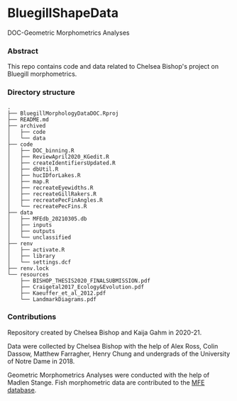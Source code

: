 # BluegillShapeData
DOC-Geometric Morphometrics Analyses

### Abstract
This repo contains code and data related to Chelsea Bishop's project on Bluegill morphometrics.

### Directory structure

```
.
├── BluegillMorphologyDataDOC.Rproj
├── README.md
├── archived
│   ├── code
│   └── data
├── code
│   ├── DOC_binning.R
│   ├── ReviewApril2020_KGedit.R
│   ├── createIdentifiersUpdated.R
│   ├── dbUtil.R
│   ├── hucIDforLakes.R
│   ├── map.R
│   ├── recreateEyewidths.R
│   ├── recreateGillRakers.R
│   ├── recreatePecFinAngles.R
│   └── recreatePecFins.R
├── data
│   ├── MFEdb_20210305.db
│   ├── inputs
│   ├── outputs
│   └── unclassified
├── renv
│   ├── activate.R
│   ├── library
│   └── settings.dcf
├── renv.lock
└── resources
    ├── BISHOP_THESIS2020_FINALSUBMISSION.pdf
    ├── Craigetal2017_Ecology&Evolution.pdf
    ├── Kaeuffer_et_al_2012.pdf
    └── LandmarkDiagrams.pdf
```

### Contributions
Repository created by Chelsea Bishop and Kaija Gahm in 2020-21. 

Data were collected by Chelsea Bishop with the help of Alex Ross, Colin Dassow, Matthew Farragher, Henry Chung and undergrads of the University of Notre Dame in 2018. 

Geometric Morphometrics Analyses were conducted with the help of Madlen Stange. 
Fish morphometric data are contributed to the [MFE database](https://figshare.com/articles/MFE_database_Data_from_ecosystem_ecology_research_by_Jones_Solomon_and_collaborators_on_the_ecology_and_biogeochemistry_of_lakes_and_lake_organisms_in_the_Upper_Midwest_USA/7438598). 
